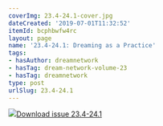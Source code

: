 ```yaml
---
coverImg: 23.4-24.1-cover.jpg
dateCreated: '2019-07-01T11:32:52'
itemId: bcphbwfw4rc
layout: page
name: '23.4-24.1: Dreaming as a Practice'
tags:
- hasAuthor: dreamnetwork
- hasTag: dream-network-volume-23
- hasTag: dreamnetwork
type: post
urlSlug: 23.4-24.1
---
```

<img class="card-journal-img" src="../images/23.4-24.1-rect.jpg"/><a href="../files/pdfs/Volume_23/23.4-24.1_dreaming_as_practice.pdf" download="">Download issue 23.4-24.1</a>